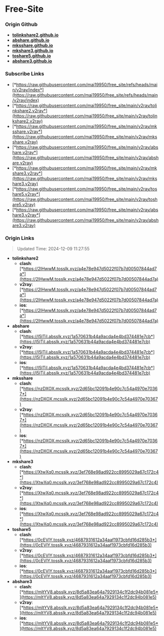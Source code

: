 # Free-Site

### Origin Github

- [**tolinkshare2.github.io**](https://github.com/tolinkshare2/tolinkshare2.github.io)
- [**abshare.github.io**](https://github.com/abshare/abshare.github.io)
- [**mksshare.github.io**](https://github.com/mksshare/mksshare.github.io)
- [**mkshare3.github.io**](https://github.com/mkshare3/mkshare3.github.io)
- [**toshare5.github.io**](https://github.com/toshare5/toshare5.github.io)
- [**abshare3.github.io**](https://github.com/abshare3/abshare3.github.io)

### Subscribe Links

- [*https://raw.githubusercontent.com/mai19950/free_site/refs/heads/main/v2ray/index*](https://raw.githubusercontent.com/mai19950/free_site/refs/heads/main/v2ray/index)
- [*https://raw.githubusercontent.com/mai19950/free_site/main/v2ray/tolinkshare2.v2ray*](https://raw.githubusercontent.com/mai19950/free_site/main/v2ray/tolinkshare2.v2ray)
- [*https://raw.githubusercontent.com/mai19950/free_site/main/v2ray/mksshare.v2ray*](https://raw.githubusercontent.com/mai19950/free_site/main/v2ray/mksshare.v2ray)
- [*https://raw.githubusercontent.com/mai19950/free_site/main/v2ray/abshare.v2ray*](https://raw.githubusercontent.com/mai19950/free_site/main/v2ray/abshare.v2ray)
- [*https://raw.githubusercontent.com/mai19950/free_site/main/v2ray/mkshare3.v2ray*](https://raw.githubusercontent.com/mai19950/free_site/main/v2ray/mkshare3.v2ray)
- [*https://raw.githubusercontent.com/mai19950/free_site/main/v2ray/toshare5.v2ray*](https://raw.githubusercontent.com/mai19950/free_site/main/v2ray/toshare5.v2ray)
- [*https://raw.githubusercontent.com/mai19950/free_site/main/v2ray/abshare3.v2ray*](https://raw.githubusercontent.com/mai19950/free_site/main/v2ray/abshare3.v2ray)

### Origin Links

> Updated Time: 2024-12-09 11:27:55

- **tolinkshare2**
  - **clash**: [*https://2lHwwM.tosslk.xyz/a4e78e947d5022f07b7d00507844ad7a*](https://2lHwwM.tosslk.xyz/a4e78e947d5022f07b7d00507844ad7a)
  - **v2ray**: [*https://2lHwwM.tosslk.xyz/a4e78e947d5022f07b7d00507844ad7a*](https://2lHwwM.tosslk.xyz/a4e78e947d5022f07b7d00507844ad7a)
  - **ios**: [*https://2lHwwM.tosslk.xyz/a4e78e947d5022f07b7d00507844ad7a*](https://2lHwwM.tosslk.xyz/a4e78e947d5022f07b7d00507844ad7a)
- **abshare**
  - **clash**: [*https://l5ITil.absslk.xyz/1a570631b44a9acda4e4bd374481e7cb*](https://l5ITil.absslk.xyz/1a570631b44a9acda4e4bd374481e7cb)
  - **v2ray**: [*https://l5ITil.absslk.xyz/1a570631b44a9acda4e4bd374481e7cb*](https://l5ITil.absslk.xyz/1a570631b44a9acda4e4bd374481e7cb)
  - **ios**: [*https://l5ITil.absslk.xyz/1a570631b44a9acda4e4bd374481e7cb*](https://l5ITil.absslk.xyz/1a570631b44a9acda4e4bd374481e7cb)
- **mksshare**
  - **clash**: [*https://nzDXOX.mcsslk.xyz/2d65bc12091b4e90c7c54a4970e70367*](https://nzDXOX.mcsslk.xyz/2d65bc12091b4e90c7c54a4970e70367)
  - **v2ray**: [*https://nzDXOX.mcsslk.xyz/2d65bc12091b4e90c7c54a4970e70367*](https://nzDXOX.mcsslk.xyz/2d65bc12091b4e90c7c54a4970e70367)
  - **ios**: [*https://nzDXOX.mcsslk.xyz/2d65bc12091b4e90c7c54a4970e70367*](https://nzDXOX.mcsslk.xyz/2d65bc12091b4e90c7c54a4970e70367)
- **mkshare3**
  - **clash**: [*https://XtwXq0.mcsslk.xyz/3ef768e98ad922cc8995029a67c172c4*](https://XtwXq0.mcsslk.xyz/3ef768e98ad922cc8995029a67c172c4)
  - **v2ray**: [*https://XtwXq0.mcsslk.xyz/3ef768e98ad922cc8995029a67c172c4*](https://XtwXq0.mcsslk.xyz/3ef768e98ad922cc8995029a67c172c4)
  - **ios**: [*https://XtwXq0.mcsslk.xyz/3ef768e98ad922cc8995029a67c172c4*](https://XtwXq0.mcsslk.xyz/3ef768e98ad922cc8995029a67c172c4)
- **toshare5**
  - **clash**: [*https://0cEVlY.tosslk.xyz/4687931612a34aaf1973cbfd16d285b3*](https://0cEVlY.tosslk.xyz/4687931612a34aaf1973cbfd16d285b3)
  - **v2ray**: [*https://0cEVlY.tosslk.xyz/4687931612a34aaf1973cbfd16d285b3*](https://0cEVlY.tosslk.xyz/4687931612a34aaf1973cbfd16d285b3)
  - **ios**: [*https://0cEVlY.tosslk.xyz/4687931612a34aaf1973cbfd16d285b3*](https://0cEVlY.tosslk.xyz/4687931612a34aaf1973cbfd16d285b3)
- **abshare3**
  - **clash**: [*https://mItYV8.absslk.xyz/8d5a83ea64a7929134c1f2dc94b081e5*](https://mItYV8.absslk.xyz/8d5a83ea64a7929134c1f2dc94b081e5)
  - **v2ray**: [*https://mItYV8.absslk.xyz/8d5a83ea64a7929134c1f2dc94b081e5*](https://mItYV8.absslk.xyz/8d5a83ea64a7929134c1f2dc94b081e5)
  - **ios**: [*https://mItYV8.absslk.xyz/8d5a83ea64a7929134c1f2dc94b081e5*](https://mItYV8.absslk.xyz/8d5a83ea64a7929134c1f2dc94b081e5)
